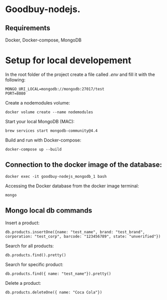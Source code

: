 # Goodbuy-nodejs.

## Requirements
Docker, Docker-compose, MongoDB

# Setup for local developement

In the root folder of the project create a file called *.env* and fill it with the following:
```
MONGO_URI_LOCAL=mongodb://mongodb:27017/test
PORT=8080
```
Create a nodemodules volume:
```
docker volume create --name nodemodules
```
Start your local MongoDB (MAC):
```
brew services start mongodb-community@4.4
```
Build and run with Docker-compose:
```
docker-compose up --build
```

## Connection to the docker image of the database:
```
docker exec -it goodbuy-nodejs_mongodb_1 bash
```
Accessing the Docker database from the docker image terminal:
```
mongo
```

## Mongo local db commands

Insert a product:
```
db.products.insertOne({name: "test_name", brand: "test_brand", corporation: "test_corp", barcode: "123456789", state: "unverified"})
```
Search for all products:
```
db.products.find().pretty()
```
Search for specific product:
```
db.products.find({ name: "test_name"}).pretty()
```
Delete a product:
```
db.products.deleteOne({ name: "Coca Cola"})
```
